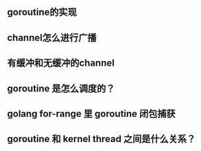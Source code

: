## goroutine的实现

## channel怎么进行广播

## 有缓冲和无缓冲的channel

## goroutine 是怎么调度的？

## golang for-range 里 goroutine 闭包捕获

## goroutine 和 kernel thread 之间是什么关系？
